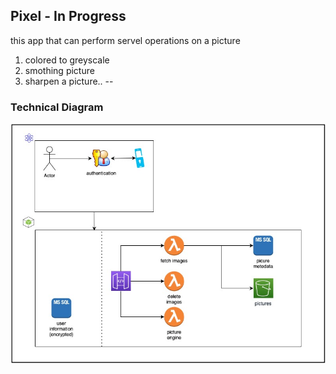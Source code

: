 ## Pixel  - In Progress
this app that can perform servel operations on a picture
1. colored to greyscale
2. smothing picture
3. sharpen a picture..
--
### Technical Diagram
![Diagram](./Technical-Diagram-pixel.jpg)
